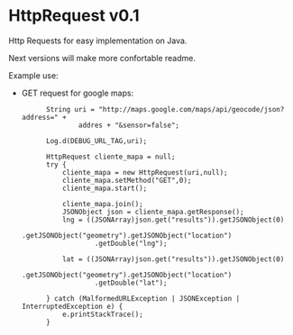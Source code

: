 # HttpRequest v0.1
Http Requests for easy implementation on Java.

Next versions will make more confortable readme.

Example use:

- GET request for google maps:
    
            String uri = "http://maps.google.com/maps/api/geocode/json?address=" +
                    addres + "&sensor=false";

            Log.d(DEBUG_URL_TAG,uri);

            HttpRequest cliente_mapa = null;
            try {
                cliente_mapa = new HttpRequest(uri,null);
                cliente_mapa.setMethod("GET",0);
                cliente_mapa.start();

                cliente_mapa.join();
                JSONObject json = cliente_mapa.getResponse();
                lng = ((JSONArray)json.get("results")).getJSONObject(0)
                        .getJSONObject("geometry").getJSONObject("location")
                        .getDouble("lng");

                lat = ((JSONArray)json.get("results")).getJSONObject(0)
                        .getJSONObject("geometry").getJSONObject("location")
                        .getDouble("lat");

            } catch (MalformedURLException | JSONException | InterruptedException e) {
                e.printStackTrace();
            }
            
